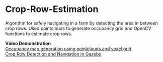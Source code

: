 # Crop-Row-Estimation

Algorithm for safely navigating in a farm by detecting the area in between crop rows. Used pointclouds to generate occupancy grid and OpenCV functions to estimate crop rows.

**Video Demonstration** <br />
[Occupancy map generation using pointclouds and voxel grid](https://www.youtube.com/watch?v=u5wMC8FehuU) <br />
[Crop Row Detection and Navigation in Gazebo](https://www.youtube.com/watch?v=Dx_Gvy1nyXc) <br />
